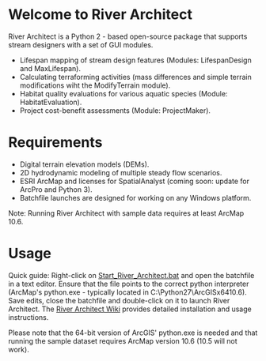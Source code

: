 # Welcome to River Architect
River Architect is a Python 2 - based open-source package that supports stream designers with a set of 
GUI modules.

 * Lifespan mapping of stream design features (Modules: LifespanDesign and MaxLifespan).
 * Calculating terraforming activities (mass differences and simple terrain modifications wiht the ModifyTerrain module).
 * Habitat quality evaluations for various aquatic species (Module: HabitatEvaluation).
 * Project cost-benefit assessments (Module: ProjectMaker).
    
# Requirements

 * Digital terrain elevation models (DEMs). 
 * 2D hydrodynamic modeling of multiple steady flow scenarios. 
 * ESRI ArcMap and licenses for SpatialAnalyst (coming soon: update for ArcPro and Python 3). 
 * Batchfile launches are designed for working on any Windows platform.
 
 Note: Running River Architect with sample data requires at least ArcMap 10.6.

# Usage
Quick guide: Right-click on [Start_River_Architect.bat][1] and open the batchfile in a text editor. Ensure that the file points to the correct python interpreter (ArcMap's python.exe - typically located in C:\Python27\ArcGISx6410.6\). Save edits, close the batchfile and double-click on it to launch River Architect. The [River Architect Wiki](https://github.com/sschwindt/RiverArchitect/wiki/Installation) provides detailed installation and usage instructions.

Please note that the 64-bit version of ArcGIS' python.exe is needed and that running the sample dataset requires ArcMap version 10.6 (10.5 will not work).

[1]: https://github.com/sschwindt/RiverArchitect_development/blob/master/Start_River_Architect.bat
[2]: https://github.com/sschwindt/RiverArchitect/wiki
